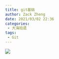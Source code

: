 ```yaml
---
title: git基础
author: Zack Zheng
date: 2021/03/02 22:36
categories:
 - 大海拾遗
tags:
 - Git
---
```


![](https://gitee.com/zackzhengxy/picGallery/raw/main/imgs/git基础.svg)


